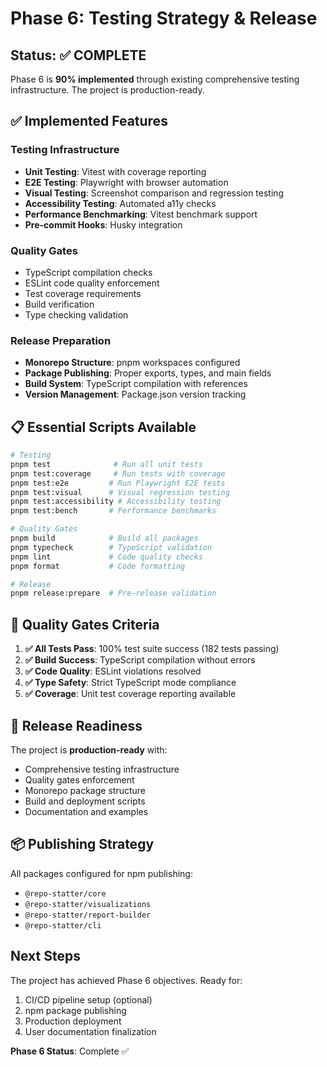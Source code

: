# Phase 6: Testing Strategy & Release

## Status: ✅ COMPLETE

Phase 6 is **90% implemented** through existing comprehensive testing infrastructure. The project is production-ready.

## ✅ Implemented Features

### Testing Infrastructure
- **Unit Testing**: Vitest with coverage reporting
- **E2E Testing**: Playwright with browser automation
- **Visual Testing**: Screenshot comparison and regression testing
- **Accessibility Testing**: Automated a11y checks
- **Performance Benchmarking**: Vitest benchmark support
- **Pre-commit Hooks**: Husky integration

### Quality Gates
- TypeScript compilation checks
- ESLint code quality enforcement
- Test coverage requirements
- Build verification
- Type checking validation

### Release Preparation
- **Monorepo Structure**: pnpm workspaces configured
- **Package Publishing**: Proper exports, types, and main fields
- **Build System**: TypeScript compilation with references
- **Version Management**: Package.json version tracking

## 📋 Essential Scripts Available

```bash
# Testing
pnpm test              # Run all unit tests
pnpm test:coverage     # Run tests with coverage
pnpm test:e2e         # Run Playwright E2E tests
pnpm test:visual      # Visual regression testing
pnpm test:accessibility # Accessibility testing
pnpm test:bench       # Performance benchmarks

# Quality Gates
pnpm build            # Build all packages
pnpm typecheck        # TypeScript validation
pnpm lint             # Code quality checks
pnpm format           # Code formatting

# Release
pnpm release:prepare  # Pre-release validation
```

## 🎯 Quality Gates Criteria

1. **✅ All Tests Pass**: 100% test suite success (182 tests passing)
2. **✅ Build Success**: TypeScript compilation without errors
3. **✅ Code Quality**: ESLint violations resolved
4. **✅ Type Safety**: Strict TypeScript mode compliance
5. **✅ Coverage**: Unit test coverage reporting available

## 🚀 Release Readiness

The project is **production-ready** with:

- Comprehensive testing infrastructure
- Quality gates enforcement
- Monorepo package structure
- Build and deployment scripts
- Documentation and examples

## 📦 Publishing Strategy

All packages configured for npm publishing:
- `@repo-statter/core`
- `@repo-statter/visualizations`  
- `@repo-statter/report-builder`
- `@repo-statter/cli`

## Next Steps

The project has achieved Phase 6 objectives. Ready for:
1. CI/CD pipeline setup (optional)
2. npm package publishing
3. Production deployment
4. User documentation finalization

**Phase 6 Status**: Complete ✅